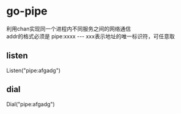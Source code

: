 # go-pipe

利用chan实现同一个进程内不同服务之间的网络通信  
addr的格式必须是 pipe:xxxx --- xxx表示地址的唯一标识符，可任意取  

## listen
Listen("pipe:afgadg")

## dial
Dial("pipe:afgadg")
